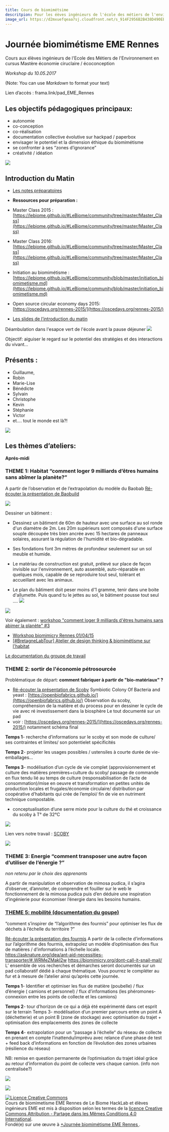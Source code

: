 ```yaml
---
title: Cours de biomimétsime
descritpion: Pour les éèves ingénieurs de l'école des métiers de l'environnement à Rennes Mai 2016
image_url: https://d2mxuefqeaa7sj.cloudfront.net/s_914F2956B2B438D490EB26FCDBAFC2EE168665806E8567BBFEDD17C4EDD102CF_1494423973288_file.jpeg
---
```



# Journée biomimétisme EME Rennes

 Cours aux élèves ingénieurs de l'Ecole des Métiers de l'Environnement en cursus Mastère économie ciruclaire / écoconception                                     
                                      
_Workshop du 10.05.2017_

(Note: You can use *Markdown* to format your text)

Lien d’accès :  frama.link/pad_EME_Rennes


## Les objectifs pédagogiques principaux:
- autonomie
- co-conception
- co-réalisation
- documentation collective évolutive sur  hackpad / paperbox
- envisager le potentiel et la dimension éthique du biomimétisme
- se confronter à ses “zones d’ignorance”
- créativité / idéation


![](https://d2mxuefqeaa7sj.cloudfront.net/s_914F2956B2B438D490EB26FCDBAFC2EE168665806E8567BBFEDD17C4EDD102CF_1494410631779_file.jpeg)

## Introduction du Matin


- [Les notes préparatoires](https://etherpad.fr/p/JOURNEE_EME_RENNES-10_MAI_2017) 
- **Ressources pour préparation :**
- Master Class 2015 : [https://lebiome.github.io/#LeBiome/community/tree/master/Master_Class](https://lebiome.github.io/#LeBiome/community/tree/master/Master_Class)
- Master Class 2016: [https://lebiome.github.io/#LeBiome/community/tree/master/Master_Class](https://lebiome.github.io/#LeBiome/community/tree/master/Master_Class)
- Initiation au biomimétisme : [https://lebiome.github.io/#LeBiome/community/blob/master/initiation_biomimetisme.md](https://lebiome.github.io/#LeBiome/community/blob/master/initiation_biomimetisme.md)
- Open source circular economy days 2015: [https://oscedays.org/rennes-2015/](https://oscedays.org/rennes-2015/)


- [Les slides de l’introduction du matin](https://speakerdeck.com/xavcc/journee-biomimetisme-ecole-des-metiers-de-lenvironnement-de-rennes) 


Déambulation dans l'esapce vert de l'école avant la pause déjeuner
![](https://d2mxuefqeaa7sj.cloudfront.net/s_914F2956B2B438D490EB26FCDBAFC2EE168665806E8567BBFEDD17C4EDD102CF_1494410655544_file.jpeg)



Objectif: aiguiser le regard sur le potentiel des stratégies et des interactions du vivant…


## Présents :
- Guillaume,
- Robin
- Marie-Lise
- Bénédicte
- Sylvain
- Christophe
- Kevin
- Stéphanie
- Victor
-  et…. tout le monde est là?! 


![](https://d2mxuefqeaa7sj.cloudfront.net/s_914F2956B2B438D490EB26FCDBAFC2EE168665806E8567BBFEDD17C4EDD102CF_1494423973288_file.jpeg)

## Les thèmes d’ateliers:

**Aprés-midi**

### THEME 1: Habitat “comment loger 9 milliards d’êtres humains sans abîmer la planète?”

A partir de l’observation et de l’extrapolation du modèle du Baobab
[Ré-écouter la présentation de Baobuild](https://www.dropbox.com/s/pchzrzmoilzi69j/Baobab.m4a?dl=0)

![](https://d2mxuefqeaa7sj.cloudfront.net/s_914F2956B2B438D490EB26FCDBAFC2EE168665806E8567BBFEDD17C4EDD102CF_1494422797405_file.jpeg)


Dessiner un bâtiment : 

- Dessinez un bâtiment de 60m de hauteur avec une surface au sol ronde d'un diamètre de 2m. Les 20m supérieurs sont composés d'une surface souple découpée très bien ancrée avec 15 hectares de panneaux solaires, assurant la régulation de l'humidité et bio-dégradable.

 

- Ses fondations font 3m mètres de profondeur seulement sur un sol meuble et humide. 

- Le matériau de construction est gratuit, prélevé sur place de façon invisible sur l'environnement, auto assemblé, auto-réparable en quelques mois, capable de se reproduire tout seul, tolérant et accueillant avec les animaux.

- Le plan du bâtiment doit peser moins d'1 gramme, tenir dans une boite d'allumette. Puis quand tu le jettes au sol, le bâtiment  pousse tout seul .…
![](https://d2mxuefqeaa7sj.cloudfront.net/s_914F2956B2B438D490EB26FCDBAFC2EE168665806E8567BBFEDD17C4EDD102CF_1494487453664_file.jpeg)

![](https://d2mxuefqeaa7sj.cloudfront.net/s_D0DC0B58E92F2BEE8308CF3BAE7C1914F25495BA12FC6127952FD3B8F569B894_1494489351120_20170511_0948231.jpg)


Voir également : [workshop "comment loger 9 milliards d'êtres humains sans abimer la planète" #3](https://paper.dropbox.com/doc/workshop-comment-loger-9-milliards-detres-humains-sans-abimer-la-planete-3-85zjDR4yhmrlX8gvz6R84)
+ [Workshop biomimicry Rennes 01/04/15](https://paper.dropbox.com/doc/Workshop-biomimicry-Rennes-010415-tNr1AEEQeJvqx1unqbX4J)
+ [[#BretagneLabTour] Atelier de design thinking & biomimétisme sur l'habitat](https://paper.dropbox.com/doc/BretagneLabTour-Atelier-de-design-thinking-biomimetisme-sur-lhabitat-YszhsbWKLsDjnVX7vara7)

[Le documentation du groupe de travail](https://www.dropbox.com/s/crmtp4qsys74916/BIOMIMETISME.docx?dl=0)



### THEME 2:   sortir de l'économie pétrosourcée
 
 Problématique de départ:  **comment fabriquer à partir de "bio-matériaux" ?**
 
* [Ré-écouter la présentation de Scoby](https://www.dropbox.com/s/36ns6yxy9ed5giv/Scoby.m4a?dl=0)
Symbiotic Colony Of Bacteria and yeast : [https://openbiofabrics.github.io/](https://openbiofabrics.github.io/)
Observation du scoby, compréhension de la matière et du process pour en dessiner le cycle de vie avec ré investissement dans la biosphère Le tout documenté sur un pad
* voir : [https://oscedays.org/rennes-2015/](https://oscedays.org/rennes-2015/) notamment schéma final

**Temps 1**- recherche d’informations sur le scoby et son mode de culture/ ses contraintes et limites/ son potentielet spécificités

**Temps 2**- projeter les usages possibles / ustensiles à courte durée de vie-emballages…

**Temps 3**- modélisation d’un cycle de vie complet (approvisionnement et culture des matières premières+culture du scoby/ passage de commande en flux tendu lié au temps de culture (responsabilisation de l’acte de consommation)/mise en oeuvre et transformation en petites unités de production locales et frugales/économie circulaire/ distribution par coopérative d’habitants qui crée de l’emploi/ fin de vie en nutriment technique compostable.
+ conceptualisation d’une serre mixte pour la culture du thé et croissance du scoby à T° de 32°C

![](https://d2mxuefqeaa7sj.cloudfront.net/s_914F2956B2B438D490EB26FCDBAFC2EE168665806E8567BBFEDD17C4EDD102CF_1494427959269_file.jpeg)


Lien vers notre travail :  [SCOBY](https://paper.dropbox.com/doc/SCOBY-kQKstu8nFC2Fs7b2LVkQT)

![](https://d2mxuefqeaa7sj.cloudfront.net/s_914F2956B2B438D490EB26FCDBAFC2EE168665806E8567BBFEDD17C4EDD102CF_1494487630560_file.jpeg)

### THEME 3: Energie “comment transposer une autre façon d’utiliser de l’énergie ?”

_non retenu par le choix des apprenants_

A partir de manipulation et observation de mimosa pudica, il s’agira d’observer, d’annoter, de
comprendre et fouiller sur le web le fonctionnement de la mimosa pudica puis d’en déduire
une inspiration d’ingénierie pour économiser l’énergie dans les besoins humains.


### [THEME 5: mobilité (documentation du goupe)](/doc/Thme-5-Mobilit-e9asXzV7RO3GcYaJffuTP) 
“comment s’inspirer de “l’algorithme des fourmis” pour optimiser les flux de déchets à l’échelle du territoire ?”

[Ré-écouter la présentation des fourmis](https://www.dropbox.com/s/ihfrc1qzo0bt4by/Fourmi%20Poubelle.m4a?dl=0)
A partir de la collecte d’informations sur l’algorithme des fourmis, extrapolez un modèle
d’optimisation des flux de matières / d’informations à l’échelle locale.
https://asknature.org/idea/ant-aid-necessities-transporter/#.WRMeZMakI2w
https://biomimicry.org/dont-call-it-snail-mail/
L’ ensemble de vos recherches et démarches seront documentés sur un pad collaboratif dédié à chaque thématique. Vous pourrez le compléter au fur et à mesure de l’atelier ainsi qu’après cette journée.

**Temps 1**- Identifier et optimiser les flux de matière (poubelle) / flux d’énergie ( camions et personnel) / flux d’informations (les phéromones-connexion entre les points de collecte et les camions)

**Temps 2**- tour d’horizon de ce qui a déjà été expérimenté dans cet esprit sur le terrain
Temps 3- modélisation d’un premier parcours entre un point A (déchetterie) et un point B (zone de stockage) avec optimisation du trajet + optimisation des emplacements des zones de collecte

**Temps 4**- extrapolation pour un “passage à l’échelle“ du réseau de collecte en prenant en compte l’inattendu/imprévu avec relance d’une phase de test + feed back d’informations en fonction de l’évolution des zones urbaines (résilience du réseau)

NB: remise en question permanente de l’optimisation du trajet idéal grâce au retour d’information du point de collecte vers chaque camion. (info non centralisée?)

![](https://d2mxuefqeaa7sj.cloudfront.net/s_914F2956B2B438D490EB26FCDBAFC2EE168665806E8567BBFEDD17C4EDD102CF_1494422860948_file.jpeg)

![](https://d2mxuefqeaa7sj.cloudfront.net/s_914F2956B2B438D490EB26FCDBAFC2EE168665806E8567BBFEDD17C4EDD102CF_1494487514372_file.jpeg)




<a rel="license" href="http://creativecommons.org/licenses/by-sa/4.0/"><img alt="Licence Creative Commons" style="border-width:0" src="https://i.creativecommons.org/l/by-sa/4.0/88x31.png" /></a><br /><span xmlns:dct="http://purl.org/dc/terms/" property="dct:title">Cours de biomimetisme EME Rennes</span> de <span xmlns:cc="http://creativecommons.org/ns#" property="cc:attributionName">Le Biome HackLab et élèves ingénieurs EME</span> est mis à disposition selon les termes de la <a rel="license" href="http://creativecommons.org/licenses/by-sa/4.0/">licence Creative Commons Attribution -  Partage dans les Mêmes Conditions 4.0 International</a>.<br />Fondé(e) sur une œuvre à <a xmlns:dct="http://purl.org/dc/terms/" href="+Journée biomimétisme EME Rennes " rel="dct:source">+Journée biomimétisme EME Rennes </a>.

